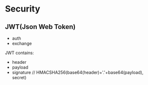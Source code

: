 # Security

## JWT(Json Web Token)
- auth
- exchange

JWT contains:
- header
- payload
- signature // HMACSHA256(base64(header)+'.'+base64(payload), secret)
